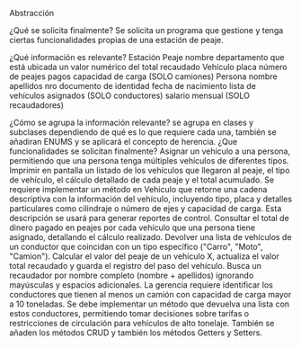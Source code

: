 Abstracción

¿Qué se solicita finalmente?
Se solicita un programa que gestione y tenga ciertas funcionalidades propias de una estación de peaje.


¿Qué información es relevante?
		Estación Peaje
nombre
departamento que está ubicada
un valor numérico del total recaudado
		Vehículo
placa
número de peajes pagos
capacidad de carga (SOLO camiones)
		Persona
nombre
apellidos
nro documento de identidad
fecha de nacimiento
lista de vehículos asignados (SOLO conductores)
salario mensual (SOLO recaudadores)

¿Cómo se agrupa la información relevante?
se agrupa en clases y subclases dependiendo de qué es lo que requiere cada una, también se añadiran ENUMS y se aplicará el concepto de herencia. 
¿Que funcionalidades se solicitan finalmente?
 Asignar un vehículo a una persona, permitiendo que una persona tenga múltiples vehículos de diferentes tipos.
Imprimir en pantalla un listado de los vehículos que llegaron al peaje, el tipo de vehículo, el cálculo detallado de cada peaje y el total acumulado.
Se requiere implementar un método en Vehiculo que retorne una cadena descriptiva con la información del vehículo, incluyendo tipo, placa y detalles particulares como cilindraje o número de ejes y capacidad de carga. Esta descripción se usará para generar reportes de control.
Consultar el total de dinero pagado en peajes por cada vehículo que una persona tiene asignado, detallando el cálculo realizado.
Devolver una lista de vehículos de un conductor que coincidan con un tipo específico ("Carro", "Moto", "Camion").
Calcular el valor del peaje de un vehículo X, actualiza el valor total recaudado y guarda el registro del paso del vehículo.
Busca un recaudador por nombre completo (nombre + apellidos) ignorando mayúsculas y espacios adicionales.
La gerencia requiere identificar los conductores que tienen al menos un camión con capacidad de carga mayor a 10 toneladas. Se debe implementar un método que devuelva una lista con estos conductores, permitiendo tomar decisiones sobre tarifas o restricciones de circulación para vehículos de alto tonelaje.
	También se añaden los métodos CRUD y también los métodos Getters y Setters.
